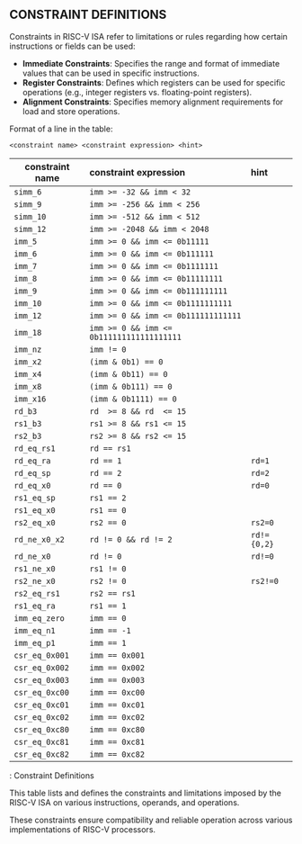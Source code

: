 ## CONSTRAINT DEFINITIONS

Constraints in RISC-V ISA refer to limitations or rules regarding how certain instructions or fields can be used:

- **Immediate Constraints**: Specifies the range and format of immediate values that can be used in specific instructions.
- **Register Constraints**: Defines which registers can be used for specific operations (e.g., integer registers vs. floating-point registers).
- **Alignment Constraints**: Specifies memory alignment requirements for load and store operations.

Format of a line in the table:

`<constraint name> <constraint expression> <hint>`

| constraint name | constraint expression                     | hint        |
|-----------------|:------------------------------------------|:------------|
| `simm_6`        | `imm >= -32 && imm < 32`                  |             |
| `simm_9`        | `imm >= -256 && imm < 256`                |             |
| `simm_10`       | `imm >= -512 && imm < 512`                |             |
| `simm_12`       | `imm >= -2048 && imm < 2048`              |             |
| `imm_5`         | `imm >= 0 && imm <= 0b11111`              |             |
| `imm_6`         | `imm >= 0 && imm <= 0b111111`             |             |
| `imm_7`         | `imm >= 0 && imm <= 0b1111111`            |             |
| `imm_8`         | `imm >= 0 && imm <= 0b11111111`           |             |
| `imm_9`         | `imm >= 0 && imm <= 0b111111111`          |             |
| `imm_10`        | `imm >= 0 && imm <= 0b1111111111`         |             |
| `imm_12`        | `imm >= 0 && imm <= 0b111111111111`       |             |
| `imm_18`        | `imm >= 0 && imm <= 0b111111111111111111` |             |
| `imm_nz`        | `imm != 0`                                |             |
| `imm_x2`        | `(imm & 0b1) == 0`                        |             |
| `imm_x4`        | `(imm & 0b11) == 0`                       |             |
| `imm_x8`        | `(imm & 0b111) == 0`                      |             |
| `imm_x16`       | `(imm & 0b1111) == 0`                     |             |
| `rd_b3`         | `rd  >= 8 && rd  <= 15`                   |             |
| `rs1_b3`        | `rs1 >= 8 && rs1 <= 15`                   |             |
| `rs2_b3`        | `rs2 >= 8 && rs2 <= 15`                   |             |
| `rd_eq_rs1`     | `rd == rs1`                               |             |
| `rd_eq_ra`      | `rd == 1`                                 | `rd=1`      |
| `rd_eq_sp`      | `rd == 2`                                 | `rd=2`      |
| `rd_eq_x0`      | `rd == 0`                                 | `rd=0`      |
| `rs1_eq_sp`     | `rs1 == 2`                                |             |
| `rs1_eq_x0`     | `rs1 == 0`                                |             |
| `rs2_eq_x0`     | `rs2 == 0`                                | `rs2=0`     |
| `rd_ne_x0_x2`   | `rd != 0 && rd != 2`                      | `rd!={0,2}` |
| `rd_ne_x0`      | `rd != 0`                                 | `rd!=0`     |
| `rs1_ne_x0`     | `rs1 != 0`                                |             |
| `rs2_ne_x0`     | `rs2 != 0`                                | `rs2!=0`    |
| `rs2_eq_rs1`    | `rs2 == rs1`                              |             |
| `rs1_eq_ra`     | `rs1 == 1`                                |             |
| `imm_eq_zero`   | `imm == 0`                                |             |
| `imm_eq_n1`     | `imm == -1`                               |             |
| `imm_eq_p1`     | `imm == 1`                                |             |
| `csr_eq_0x001`  | `imm == 0x001`                            |             |
| `csr_eq_0x002`  | `imm == 0x002`                            |             |
| `csr_eq_0x003`  | `imm == 0x003`                            |             |
| `csr_eq_0xc00`  | `imm == 0xc00`                            |             |
| `csr_eq_0xc01`  | `imm == 0xc01`                            |             |
| `csr_eq_0xc02`  | `imm == 0xc02`                            |             |
| `csr_eq_0xc80`  | `imm == 0xc80`                            |             |
| `csr_eq_0xc81`  | `imm == 0xc81`                            |             |
| `csr_eq_0xc82`  | `imm == 0xc82`                            |             |

: Constraint Definitions

This table lists and defines the constraints and limitations imposed by the RISC-V ISA on various instructions, operands, and operations.

These constraints ensure compatibility and reliable operation across various implementations of RISC-V processors.
